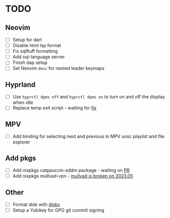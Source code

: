 # TODO

## Neovim

- [ ] Setup for dart
- [ ] Disable html lsp format
- [ ] Fix sqlfluff formatting
- [ ] Add sql-language server
- [ ] Finish dap setup
- [ ] Set Neovim `desc` for nested leader keymaps

## Hyprland

- [ ] Use `hyprctl dpms off` and `hyprctl dpms on` to turn on and off the display when idle
- [ ] Replace temp exit script - waiting for [fix](https://github.com/hyprwm/Hyprland/issues/3558)

## MPV

- [ ] Add binding for selecting next and previous in MPV uosc playlist and file explorer

## Add pkgs

- [ ] Add nixpkgs catppuccin-sddm package - waiting on [PR](https://github.com/NixOS/nixpkgs/pull/255808)
- [ ] Add nixpkgs mullvad-vpn - [mullvad is broken on 2023.05](https://github.com/mullvad/mullvadvpn-app/issues/5075)

## Other

- [ ] Format disk with [disko](https://github.com/nix-community/disko)
- [ ] Setup a Yubikey for GPG git commit signing
